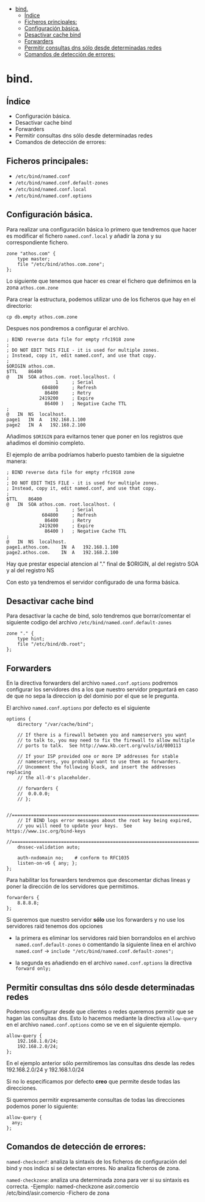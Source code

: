 <!-- TOC START min:1 max:3 link:true update:true -->
- [bind.](#bind)
  - [Índice](#ndice)
  - [Ficheros principales:](#ficheros-principales)
  - [Configuración básica.](#configuracin-bsica)
  - [Desactivar cache bind](#desactivar-cache-bind)
  - [Forwarders](#forwarders)
  - [Permitir consultas dns sólo desde determinadas redes](#permitir-consultas-dns-slo-desde-determinadas-redes)
  - [Comandos de detección de errores:](#comandos-de-deteccin-de-errores)

<!-- TOC END -->

# bind.

## Índice
* Configuración básica.
* Desactivar cache bind
* Forwarders
* Permitir consultas dns sólo desde determinadas redes
* Comandos de detección de errores:

## Ficheros principales:

* `/etc/bind/named.conf`
* `/etc/bind/named.conf.default-zones`
* `/etc/bind/named.conf.local`
* `/etc/bind/named.conf.options`

## Configuración básica.

Para realizar una configuración básica lo primero que tendremos que hacer es modificar el fichero `named.conf.local` y añadir la zona y su correspondiente fichero.

```
zone "athos.com" {
	type master;
	file "/etc/bind/athos.com.zone";
};
```

Lo siguiente que tenemos que hacer es crear el fichero que definimos en la zona `athos.com.zone`

Para crear la estructura, podemos utilizar uno de los ficheros que hay en el directorio:

`cp db.empty athos.com.zone`

Despues nos pondremos a configurar el archivo.

```
; BIND reverse data file for empty rfc1918 zone
;
; DO NOT EDIT THIS FILE - it is used for multiple zones.
; Instead, copy it, edit named.conf, and use that copy.
;
$ORIGIN athos.com.
$TTL	86400
@	IN	SOA	athos.com. root.localhost. (
			      1		; Serial
			 604800		; Refresh
			  86400		; Retry
			2419200		; Expire
			  86400 )	; Negative Cache TTL
;
@	IN	NS	localhost.
page1	IN	A	192.168.1.100
page2	IN	A	192.168.2.100

```
Añadimos `$ORIGIN` para evitarnos tener que poner en los registros que añadimos el dominio completo.

El ejemplo de arriba podríamos haberlo puesto tambien de la siguietne manera:

```
; BIND reverse data file for empty rfc1918 zone
;
; DO NOT EDIT THIS FILE - it is used for multiple zones.
; Instead, copy it, edit named.conf, and use that copy.
;
$TTL	86400
@	IN	SOA	athos.com. root.localhost. (
			      1		; Serial
			 604800		; Refresh
			  86400		; Retry
			2419200		; Expire
			  86400 )	; Negative Cache TTL
;
@	IN	NS	localhost.
page1.athos.com.	IN	A	192.168.1.100
page2.athos.com.	IN	A	192.168.2.100

```

Hay que prestar especial atencion al "." final de $ORIGIN, al del registro SOA y al del registro NS

Con esto ya tendremos el servidor configurado de una forma básica.

## Desactivar cache bind

Para desactivar la cache de bind, solo tendremos que borrar/comentar el siguiente codigo del archivo `/etc/bind/named.conf.default-zones`

```
zone "." {
	type hint;
	file "/etc/bind/db.root";
};
```

## Forwarders

En la directiva forwarders del archivo `named.conf.options` podremos configurar los servidores dns a los que nuestro servidor preguntará en caso de que no sepa la direccion ip del dominio por el que se le pregunta.

El archivo `named.conf.options` por defecto es el siguiente

```
options {
	directory "/var/cache/bind";

	// If there is a firewall between you and nameservers you want
	// to talk to, you may need to fix the firewall to allow multiple
	// ports to talk.  See http://www.kb.cert.org/vuls/id/800113

	// If your ISP provided one or more IP addresses for stable
	// nameservers, you probably want to use them as forwarders.  
	// Uncomment the following block, and insert the addresses replacing
	// the all-0's placeholder.

	// forwarders {
	// 	0.0.0.0;
	// };

	//========================================================================
	// If BIND logs error messages about the root key being expired,
	// you will need to update your keys.  See https://www.isc.org/bind-keys
	//========================================================================
	dnssec-validation auto;

	auth-nxdomain no;    # conform to RFC1035
	listen-on-v6 { any; };
};

```

Para habilitar los forwarders tendremos que descomentar dichas lineas y poner la dirección de los servidores que permitimos.

```
forwarders {
 	8.8.8.8;
};

```

Si queremos que nuestro servidor **sólo** use los forwarders y no use los servidores raid tenemos dos opciones

* la primera es eliminar los servidores raid bien borrandolos en el archivo `named.conf.default-zones` o comentando la siguiente linea en el archivo `named.conf` -> `include "/etc/bind/named.conf.default-zones";`

* la segunda es añadiendo en el archivo `named.conf.options` la directiva `forward only;`

## Permitir consultas dns sólo desde determinadas redes

Podemos configurar desde que clientes o redes queremos permitir que se hagan las consultas dns. Esto lo hacemos mediante la directiva `allow-query` en el archivo `named.conf.options` como se ve en el siguiente ejemplo.

```
allow-query {
	192.168.1.0/24;
	192.168.2.0/24;
};
```

En el ejemplo anterior sólo permitiremos las consultas dns desde las redes 192.168.2.0/24 y 192.168.1.0/24

Si no lo especificamos por defecto **creo** que permite desde todas las direcciones.

Si queremos permitir expresamente consultas de todas las direcciones podemos poner lo siguiente:

```
allow-query {
  any;
};
```

## Comandos de detección de errores:
`named-checkconf`: analiza la sintaxis de los ficheros de configuración del bind y nos 	indica si se detectan errores. No analiza ficheros de zona.

`named-checkzone`: analiza una determinada zona para ver si su sintaxis es correcta.
	-Ejemplo: named-checkzone asir.comercio /etc/bind/asir.comercio
-Fichero de zona
